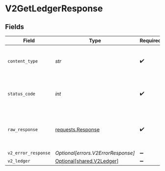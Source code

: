 # V2GetLedgerResponse


## Fields

| Field                                                                                 | Type                                                                                  | Required                                                                              | Description                                                                           |
| ------------------------------------------------------------------------------------- | ------------------------------------------------------------------------------------- | ------------------------------------------------------------------------------------- | ------------------------------------------------------------------------------------- |
| `content_type`                                                                        | *str*                                                                                 | :heavy_check_mark:                                                                    | HTTP response content type for this operation                                         |
| `status_code`                                                                         | *int*                                                                                 | :heavy_check_mark:                                                                    | HTTP response status code for this operation                                          |
| `raw_response`                                                                        | [requests.Response](https://requests.readthedocs.io/en/latest/api/#requests.Response) | :heavy_check_mark:                                                                    | Raw HTTP response; suitable for custom response parsing                               |
| `v2_error_response`                                                                   | *Optional[errors.V2ErrorResponse]*                                                    | :heavy_minus_sign:                                                                    | Error                                                                                 |
| `v2_ledger`                                                                           | [Optional[shared.V2Ledger]](../../models/shared/v2ledger.md)                          | :heavy_minus_sign:                                                                    | OK                                                                                    |